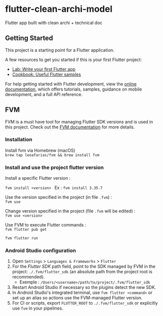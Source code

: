 # flutter-clean-archi-model
Flutter app built with clean archi + technical doc

## Getting Started

This project is a starting point for a Flutter application.

A few resources to get you started if this is your first Flutter project:

- [Lab: Write your first Flutter app](https://docs.flutter.dev/get-started/codelab)
- [Cookbook: Useful Flutter samples](https://docs.flutter.dev/cookbook)

For help getting started with Flutter development, view the
[online documentation](https://docs.flutter.dev/), which offers tutorials,
samples, guidance on mobile development, and a full API reference.

## FVM

FVM is a must have tool for managing Flutter SDK versions and is used in this project.
Check out the [FVM documentation](https://fvm.app/documentation/getting-started) for more details.

### Installation

Install fvm via Homebrew (macOS)  
```brew tap leoafarias/fvm && brew install fvm```

### Install and use the project flutter version

Install a specific Flutter version :

```fvm install <version> ```
Ex : ```fvm install 3.35.7```

Use the version specified in the project (in file `.fvm`) :  
```fvm use```

Change version specified in the project (file `.fvm` will be edited) :  
```fvm use <version>```

Use FVM to execute Flutter commands :  
```fvm flutter pub get```

```fvm flutter run```

### Android Studio configuration

1. Open `Settings` > `Languages & Frameworks` > `Flutter`
2. For the *Flutter SDK* path field, point to the SDK managed by FVM in the project: `./.fvm/flutter_sdk` (an absolute path from the project root is recommended).
    - Exemple : `/Users/<username>/path/to/project/.fvm/flutter_sdk`
3. Restart Android Studio if necessary so the plugins detect the new SDK.
4. In Android Studio's integrated terminal, use ```fvm flutter <command>``` or set up an alias so actions use the FVM-managed Flutter version.
5. For CI or scripts, export `FLUTTER_ROOT` to `./.fvm/flutter_sdk` or explicitly use `fvm` in your pipelines.
